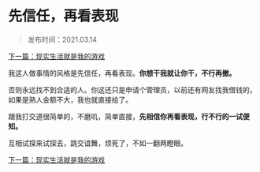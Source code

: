 # 先信任，再看表现 
> 
> 发布时间：2021.03.14 

[下一篇：现实生活就是我的游戏](/work/article2)

我这人做事情的风格是先信任，再看表现。**你想干我就让你干，不行再撤。**

否则永远找不到合适的人。你这还只是申请个管理员，以前还有网友找我借钱的，如果是熟人金额不大，我也就直接给了。

跟我打交道很简单的，不磨叽，简单直接，**先相信你再看表现，行不行的一试便知。**

互相试探来试探去，跳交谊舞，烦死了，不如一翻两瞪眼。

[下一篇：现实生活就是我的游戏](/work/article2)


















​     











